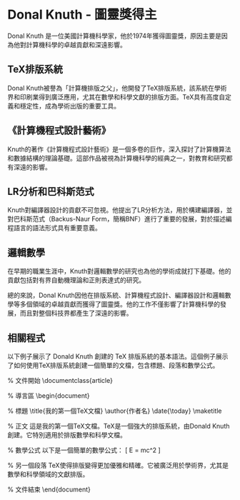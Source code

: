 # Donal Knuth - 圖靈獎得主

Donal Knuth 是一位美國計算機科學家，他於1974年獲得圖靈獎，原因主要是因為他對計算機科學的卓越貢獻和深遠影響。

## TeX排版系統

Donal Knuth被譽為「計算機排版之父」，他開發了TeX排版系統，該系統在學術界和印刷業得到廣泛應用，尤其在數學和科學文獻的排版方面。TeX具有高度自定義和穩定性，成為學術出版的重要工具。

## 《計算機程式設計藝術》

Knuth的著作《計算機程式設計藝術》是一個多卷的巨作，深入探討了計算機算法和數據結構的理論基礎。這部作品被視為計算機科學的經典之一，對教育和研究都有深遠的影響。

## LR分析和巴科斯范式

Knuth對編譯器設計的貢獻不可忽視。他提出了LR分析方法，用於構建編譯器，並對巴科斯范式（Backus-Naur Form，簡稱BNF）進行了重要的發展，對於描述編程語言的語法形式具有重要意義。

## 邏輯數學

在早期的職業生涯中，Knuth對邏輯數學的研究也為他的學術成就打下基礎。他的貢獻包括對有界自動機理論和正則表達式的研究。

總的來說，Donal Knuth因他在排版系統、計算機程式設計、編譯器設計和邏輯數學等多個領域的卓越貢獻而獲得了圖靈獎。他的工作不僅影響了計算機科學的發展，而且對整個科技界都產生了深遠的影響。

## 相關程式

以下例子展示了 Donald Knuth 創建的 TeX 排版系統的基本語法。這個例子展示了如何使用TeX排版系統創建一個簡單的文檔，包含標題、段落和數學公式。

% 文件開始
\documentclass{article}

% 導言區
\begin{document}

% 標題
\title{我的第一個TeX文檔}
\author{作者名}
\date{\today}
\maketitle

% 正文
這是我的第一個TeX文檔。TeX是一個強大的排版系統，由Donald Knuth創建。它特別適用於排版數學和科學文檔。

% 數學公式
以下是一個簡單的數學公式：
\[ E = mc^2 \]

% 另一個段落
TeX使得排版變得更加優雅和精確。它被廣泛用於學術界，尤其是數學和科學領域的文獻排版。

% 文件結束
\end{document}